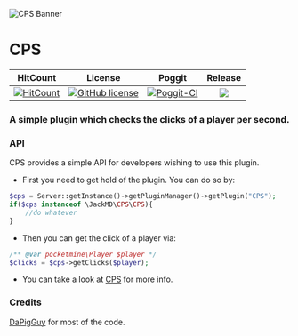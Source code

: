 ![CPS Banner](https://github.com/JackMD/CPS/blob/master/meta/cps.png)
# CPS

| HitCount | License | Poggit | Release |
|:--:|:--:|:--:|:--:|
|[![HitCount](http://hits.dwyl.io/JackMD/CPS.svg)](http://hits.dwyl.io/JackMD/CPS)|[![GitHub license](https://img.shields.io/github/license/JackMD/CPS.svg)](https://github.com/JackMD/CPS/blob/master/LICENSE)|[![Poggit-CI](https://poggit.pmmp.io/ci.shield/JackMD/CPS/CPS)](https://poggit.pmmp.io/ci/JackMD/CPS/CPS)|[![](https://poggit.pmmp.io/shield.state/CPS)](https://poggit.pmmp.io/p/CPS)|

### A simple plugin which checks the clicks of a player per second.

### API

CPS provides a simple API for developers wishing to use this plugin.<br />
- First you need to get hold of the plugin. You can do so by:<br />
```php
$cps = Server::getInstance()->getPluginManager()->getPlugin("CPS");
if($cps instanceof \JackMD\CPS\CPS){
    //do whatever
}
```
- Then you can get the click of a player via:<br />
```php
/** @var pocketmine\Player $player */
$clicks = $cps->getClicks($player);
```
- You can take a look at [CPS](https://github.com/JackMD/CPS/blob/master/src/JackMD/CPS/CPS.php) for more info.

### Credits
[DaPigGuy](https://github.com/DaPigGuy) for most of the code.

